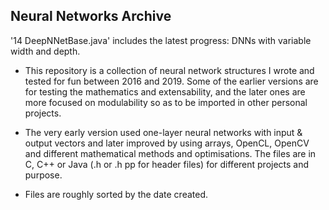 ## Neural Networks Archive

'14 DeepNNetBase.java' includes the latest progress: DNNs with variable width and depth.

* This repository is a collection of neural network structures I wrote and tested for fun between 2016 and 2019. Some of the earlier versions are for testing the mathematics and extensability, and the later ones are more focused on modulability so as to be imported in other personal projects.

* The very early version used one-layer neural networks with input & output vectors and later improved by using arrays, OpenCL, OpenCV and different mathematical methods and optimisations. The files are in C, C++ or Java (.h or .h pp for header files) for different projects and purpose.

* Files are roughly sorted by the date created.
